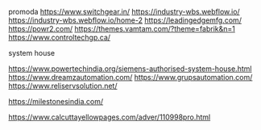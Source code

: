  promoda 
https://www.switchgear.in/
https://industry-wbs.webflow.io/
https://industry-wbs.webflow.io/home-2
https://leadingedgemfg.com/
https://powr2.com/
https://themes.vamtam.com/?theme=fabrik&n=1
https://www.controltechgp.ca/

system house

https://www.powertechindia.org/siemens-authorised-system-house.html
https://www.dreamzautomation.com/
https://www.grupsautomation.com/
https://www.reliservsolution.net/

https://milestonesindia.com/

https://www.calcuttayellowpages.com/adver/110998pro.html